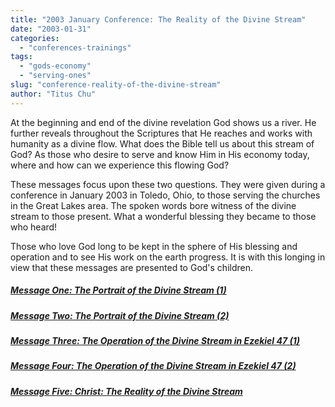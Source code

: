 ```yaml
---
title: "2003 January Conference: The Reality of the Divine Stream"
date: "2003-01-31"
categories: 
  - "conferences-trainings"
tags: 
  - "gods-economy"
  - "serving-ones"
slug: "conference-reality-of-the-divine-stream"
author: "Titus Chu"
---
```


At the beginning and end of the divine revelation God shows us a river. He further reveals throughout the Scriptures that He reaches and works with humanity as a divine flow. What does the Bible tell us about this stream of God? As those who desire to serve and know Him in His economy today, where and how can we experience this flowing God?

These messages focus upon these two questions. They were given during a conference in January 2003 in Toledo, Ohio, to those serving the churches in the Great Lakes area. The spoken words bore witness of the divine stream to those present. What a wonderful blessing they became to those who heard!

Those who love God long to be kept in the sphere of His blessing and operation and to see His work on the earth progress. It is with this longing in view that these messages are presented to God's children.

##### [Message One: The Portrait of the Divine Stream (1)](/the-portrait-of-the-divine-stream-1/)

##### [Message Two: The Portrait of the Divine Stream (2)](/the-portrait-of-the-divine-stream-2/)

##### [Message Three: The Operation of the Divine Stream in Ezekiel 47 (1)](https://www.asweetsavor.org/the-operation-of-the-divine-stream-in-ezekiel-47-1/)

##### [Message Four: The Operation of the Divine Stream in Ezekiel 47 (2)](https://www.asweetsavor.org/the-operation-of-the-divine-stream-in-ezekiel-47-2/)

##### [Message Five: Christ: The Reality of the Divine Stream](https://www.asweetsavor.org/christ-as-the-reality-of-the-divine-stream/)
